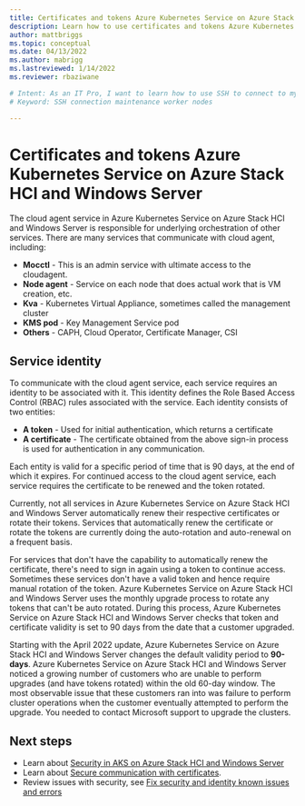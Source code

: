 ```yaml
---
title: Certificates and tokens Azure Kubernetes Service on Azure Stack HCI and Windows Server 
description: Learn how to use certificates and tokens Azure Kubernetes Service on Azure Stack HCI and Windows Server 
author: mattbriggs
ms.topic: conceptual
ms.date: 04/13/2022
ms.author: mabrigg 
ms.lastreviewed: 1/14/2022
ms.reviewer: rbaziwane

# Intent: As an IT Pro, I want to learn how to use SSH to connect to my Windows and Linux worker nodes when I need to perform maintenance and troubleshoot issues. 
# Keyword: SSH connection maintenance worker nodes

---
```


# Certificates and tokens Azure Kubernetes Service on Azure Stack HCI and Windows Server

The cloud agent service in  Azure Kubernetes Service on Azure Stack HCI and Windows Server is responsible for underlying orchestration of other services. There are many services that communicate with cloud agent, including:
 
 - **Mocctl** - This is an admin service with ultimate access to the cloudagent.
 - **Node agent** - Service on each node that does actual work that is VM creation, etc.
 - **Kva** - Kubernetes Virtual Appliance, sometimes called the management cluster
 - **KMS pod** - Key Management Service pod
 - **Others** - CAPH, Cloud Operator, Certificate Manager, CSI

## Service identity

To communicate with the cloud agent service, each service requires an identity to be associated with it. This identity defines the Role Based Access Control (RBAC) rules associated with the service. Each identity consists of two entities:
 
 - **A token** - Used for initial authentication, which returns a certificate
 - **A certificate** - The certificate obtained from the above sign-in process is used for authentication in any communication.
 
Each entity is valid for a specific period of time that is 90 days, at the end of which it expires. For continued access to the cloud agent service, each service requires the certificate to be renewed and the token rotated.
 
Currently, not all services in Azure Kubernetes Service on Azure Stack HCI and Windows Server automatically renew their respective certificates or rotate their tokens. Services that automatically renew the certificate or rotate the tokens are currently doing the auto-rotation and auto-renewal on a frequent basis. 
 
For services that don't have the capability to automatically renew the certificate, there's need to sign in again using a token to continue access. Sometimes these services don't have a valid token and hence require manual rotation of the token. Azure Kubernetes Service on Azure Stack HCI and Windows Server uses the monthly upgrade process to rotate any tokens that can't be auto rotated. During this process, Azure Kubernetes Service on Azure Stack HCI and Windows Server checks that token and certificate validity is set to 90 days from the date that a customer upgraded.
 
Starting with the April 2022 update, Azure Kubernetes Service on Azure Stack HCI and Windows Server changes the default validity period to **90-days**. Azure Kubernetes Service on Azure Stack HCI and Windows Server noticed a growing number of customers who are unable to perform upgrades (and have tokens rotated) within the old 60-day window. The most observable issue that these customers ran into was failure to perform cluster operations when the customer eventually attempted to perform the upgrade. You needed to contact Microsoft support to upgrade the clusters.

## Next steps

- Learn about [Security in AKS on Azure Stack HCI and Windows Server](concepts-security)
- Learn about [Secure communication with certificates](secure-communication.md).
- Review issues with security, see [Fix security and identity known issues and errors](/azure-stack/aks-hci/known-issues-security)